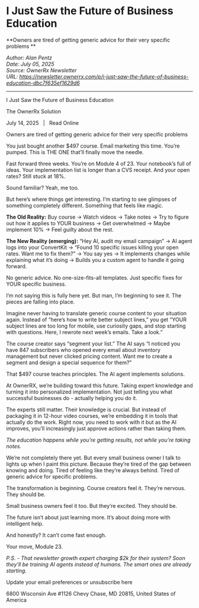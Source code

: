 # I Just Saw the Future of Business Education
**Owners are tired of getting generic advice for their very specific problems **

*Author: Alan Pentz*  
*Date: July 05, 2025*  
*Source: OwnerRx Newsletter*  
*URL: https://newsletter.ownerrx.com/p/i-just-saw-the-future-of-business-education-dbc7f635ef1629d6*

---

I Just Saw the Future of Business Education

The OwnerRx Solution

July 14, 2025   |   Read Online

Owners are tired of getting generic advice for their very specific problems

You just bought another $497 course. Email marketing this time. You’re pumped. This is THE ONE that’ll finally move the needle.

Fast forward three weeks. You’re on Module 4 of 23. Your notebook’s full of ideas. Your implementation list is longer than a CVS receipt. And your open rates? Still stuck at 18%.

Sound familiar? Yeah, me too.

But here’s where things get interesting. I’m starting to see glimpses of something completely different. Something that feels like magic.

**The Old Reality:** Buy course → Watch videos → Take notes → Try to figure out how it applies to YOUR business → Get overwhelmed → Maybe implement 10% → Feel guilty about the rest.

**The New Reality (emerging):** “Hey AI, audit my email campaign” → AI agent logs into your ConvertKit → “Found 10 specific issues killing your open rates. Want me to fix them?” → You say yes → It implements changes while explaining what it’s doing → Builds you a custom agent to handle it going forward.

No generic advice. No one-size-fits-all templates. Just specific fixes for YOUR specific business.

I’m not saying this is fully here yet. But man, I’m beginning to see it. The pieces are falling into place.

Imagine never having to translate generic course content to your situation again. Instead of “here’s how to write better subject lines,” you get “YOUR subject lines are too long for mobile, use curiosity gaps, and stop starting with questions. Here, I rewrote next week’s emails. Take a look.”

The course creator says “segment your list.” The AI says “I noticed you have 847 subscribers who opened every email about inventory management but never clicked pricing content. Want me to create a segment and design a special sequence for them?”

That $497 course teaches principles. The AI agent implements solutions.

At OwnerRX, we’re building toward this future. Taking expert knowledge and turning it into personalized implementation. Not just telling you what successful businesses do - actually helping you do it.

The experts still matter. Their knowledge is crucial. But instead of packaging it in 12-hour video courses, we’re embedding it in tools that actually do the work. Right now, you need to work with it but as the AI improves, you’ll increasingly just approve actions rather than taking them.

*The education happens while you’re getting results, not while you’re taking notes.*

We’re not completely there yet. But every small business owner I talk to lights up when I paint this picture. Because they’re tired of the gap between knowing and doing. Tired of feeling like they’re always behind. Tired of generic advice for specific problems.

The transformation is beginning. Course creators feel it. They’re nervous. They should be.

Small business owners feel it too. But they’re excited. They should be.

The future isn’t about just learning more. It’s about doing more with intelligent help.

And honestly? It can’t come fast enough.

Your move, Module 23.

*P.S. - That newsletter growth expert charging $2k for their system? Soon they’ll be training AI agents instead of humans. The smart ones are already starting.*

Update your email preferences or unsubscribe here

6800 Wisconsin Ave #1126
Chevy Chase, MD 20815, United States of America
